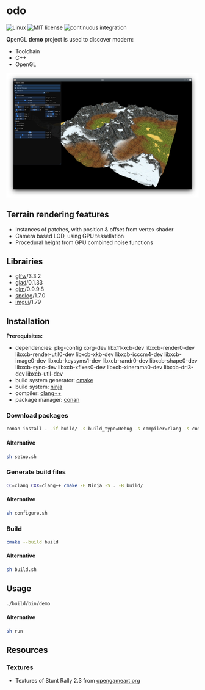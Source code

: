 # odo

![Linux](https://img.shields.io/badge/-Linux-grey?logo=linux)
![MIT license](https://img.shields.io/badge/License-MIT-blue.svg)
![continuous integration](https://github.com/douze/odo/actions/workflows/continuous-integration.yml/badge.svg)

**O**penGL **d**em**o** project is used to discover modern:
* Toolchain
* C++
* OpenGL

![Preview](images/odo.png)

## Terrain rendering features
* Instances of patches, with position & offset from vertex shader
* Camera based LOD, using GPU tessellation
* Procedural height from GPU combined noise functions

## Librairies
* [glfw](https://github.com/glfw/glfw/)/3.3.2
* [glad](https://github.com/Dav1dde/glad/)/0.1.33
* [glm](https://github.com/g-truc/glm/)/0.9.9.8
* [spdlog](https://github.com/gabime/spdlog/)/1.7.0
* [imgui](https://github.com/ocornut/imgui/)/1.79

## Installation

**Prerequisites:** 
* dependencies: pkg-config xorg-dev libx11-xcb-dev libxcb-render0-dev libxcb-render-util0-dev libxcb-xkb-dev libxcb-icccm4-dev libxcb-image0-dev libxcb-keysyms1-dev libxcb-randr0-dev libxcb-shape0-dev libxcb-sync-dev libxcb-xfixes0-dev libxcb-xinerama0-dev libxcb-dri3-dev libxcb-util-dev
* build system generator: [cmake](https://cmake.org/)
* build system: [ninja](https://ninja-build.org/)
* compiler: [clang++](https://clang.llvm.org/)
* package manager: [conan](https://conan.io/)

### Download packages

```bash
conan install . -if build/ -s build_type=Debug -s compiler=clang -s compiler.version=10 -s compiler.libcxx=libstdc++11 -e CC=clang -e CXX=clang++ -b outdated
```

#### Alternative

```bash
sh setup.sh
````

### Generate build files

```bash
CC=clang CXX=clang++ cmake -G Ninja -S . -B build/
```

#### Alternative

```bash
sh configure.sh
````

### Build

```bash
cmake --build build
```

#### Alternative

```bash
sh build.sh
````

## Usage

```bash
./build/bin/demo
````

#### Alternative

```bash
sh run
````

## Resources

### Textures
* Textures of Stunt Rally 2.3 from [opengameart.org](https://opengameart.org/content/terrain-textures-pack-from-stunt-rally-23)
